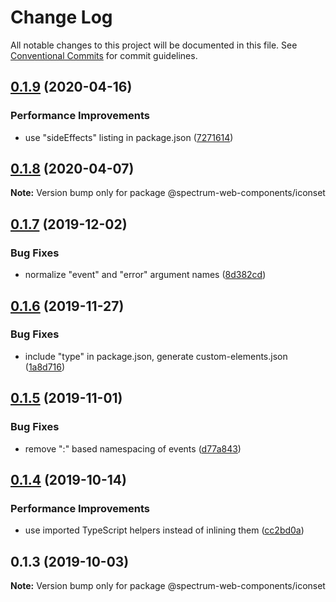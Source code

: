 # Change Log

All notable changes to this project will be documented in this file.
See [Conventional Commits](https://conventionalcommits.org) for commit guidelines.

## [0.1.9](https://github.com/adobe/spectrum-web-components/compare/@spectrum-web-components/iconset@0.1.8...@spectrum-web-components/iconset@0.1.9) (2020-04-16)

### Performance Improvements

-   use "sideEffects" listing in package.json ([7271614](https://github.com/adobe/spectrum-web-components/commit/7271614c0ca3ccf3566583bb59467eb15a6199cd))

## [0.1.8](https://github.com/adobe/spectrum-web-components/compare/@spectrum-web-components/iconset@0.1.7...@spectrum-web-components/iconset@0.1.8) (2020-04-07)

**Note:** Version bump only for package @spectrum-web-components/iconset

## [0.1.7](https://github.com/adobe/spectrum-web-components/compare/@spectrum-web-components/iconset@0.1.6...@spectrum-web-components/iconset@0.1.7) (2019-12-02)

### Bug Fixes

-   normalize "event" and "error" argument names ([8d382cd](https://github.com/adobe/spectrum-web-components/commit/8d382cd))

## [0.1.6](https://github.com/adobe/spectrum-web-components/compare/@spectrum-web-components/iconset@0.1.5...@spectrum-web-components/iconset@0.1.6) (2019-11-27)

### Bug Fixes

-   include "type" in package.json, generate custom-elements.json ([1a8d716](https://github.com/adobe/spectrum-web-components/commit/1a8d716))

## [0.1.5](https://github.com/adobe/spectrum-web-components/compare/@spectrum-web-components/iconset@0.1.4...@spectrum-web-components/iconset@0.1.5) (2019-11-01)

### Bug Fixes

-   remove ":" based namespacing of events ([d77a843](https://github.com/adobe/spectrum-web-components/commit/d77a843))

## [0.1.4](https://github.com/adobe/spectrum-web-components/compare/@spectrum-web-components/iconset@0.1.3...@spectrum-web-components/iconset@0.1.4) (2019-10-14)

### Performance Improvements

-   use imported TypeScript helpers instead of inlining them ([cc2bd0a](https://github.com/adobe/spectrum-web-components/commit/cc2bd0a))

## 0.1.3 (2019-10-03)

**Note:** Version bump only for package @spectrum-web-components/iconset
